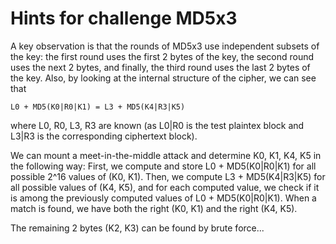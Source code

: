 Hints for challenge MD5x3
=========================

A key observation is that the rounds of MD5x3 use independent subsets of the key: the first round uses the first 2 bytes of the key, the second round uses the next 2 bytes, and finally, the third round uses the last 2 bytes of the key. Also, by looking at the internal structure of the cipher, we can see that

    L0 + MD5(K0|R0|K1) = L3 + MD5(K4|R3|K5)

where L0, R0, L3, R3 are known (as L0|R0 is the test plaintex block and L3|R3 is the corresponding ciphertext block).

We can mount a meet-in-the-middle attack and determine K0, K1, K4, K5 in the following way: First, we compute and store L0 + MD5(K0|R0|K1) for all possible 2^16 values of (K0, K1). Then, we compute L3 + MD5(K4|R3|K5) for all possible values of (K4, K5), and for each computed value, we check if it is among the previously computed values of L0 + MD5(K0|R0|K1). When a match is found, we have both the right (K0, K1) and the right (K4, K5).

The remaining 2 bytes (K2, K3) can be found by brute force... 


